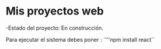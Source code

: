 <h1>Mis proyectos web</h1>
-Estado del proyecto: En construcción.

Para ejecutar el sistema debes poner : 
´'''npm install react´´
